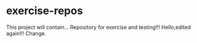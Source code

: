 # exercise-repos
This project will contain...
Repository for exercise and testing!!!
Hello,edited again!!!
Change.
